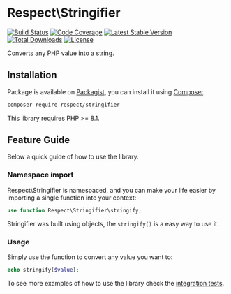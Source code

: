 # Respect\Stringifier

[![Build Status](https://img.shields.io/github/actions/workflow/status/Respect/Stringifier/continuous-integration.yml?branch=master&style=flat-square)](https://github.com/Respect/Stringifier/actions/workflows/continuous-integration.yml)
[![Code Coverage](https://img.shields.io/codecov/c/github/Respect/Stringifier?style=flat-square)](https://codecov.io/gh/Respect/Stringifier)
[![Latest Stable Version](https://img.shields.io/packagist/v/respect/stringifier.svg?style=flat-square)](https://packagist.org/packages/respect/stringifier)
[![Total Downloads](https://img.shields.io/packagist/dt/respect/stringifier.svg?style=flat-square)](https://packagist.org/packages/respect/stringifier)
[![License](https://img.shields.io/packagist/l/respect/stringifier.svg?style=flat-square)](https://packagist.org/packages/respect/stringifier)

Converts any PHP value into a string.

## Installation

Package is available on [Packagist](https://packagist.org/packages/respect/stringifier), you can install it
using [Composer](http://getcomposer.org).

```bash
composer require respect/stringifier
```

This library requires PHP >= 8.1.

## Feature Guide

Below a quick guide of how to use the library.

### Namespace import

Respect\Stringifier is namespaced, and you can make your life easier by importing
a single function into your context:

```php
use function Respect\Stringifier\stringify;
```

Stringifier was built using objects, the `stringify()` is a easy way to use it.

### Usage

Simply use the function to convert any value you want to:

```php
echo stringify($value);
```

To see more examples of how to use the library check the [integration tests](tests/integration).
